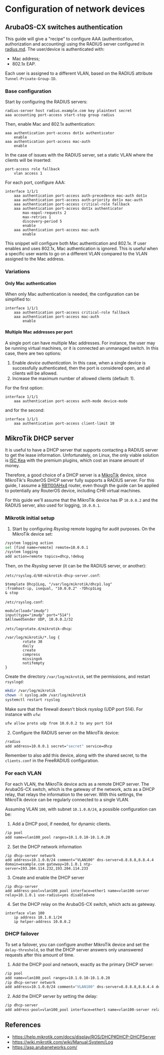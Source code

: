 # Configuration of network devices

## ArubaOS-CX switches authentication
This guide will give a "recipe" to configure AAA (authentication, authorization and accounting)
using the RADIUS server configured in [radius.md](radius.md). The user/device is authenticated with:

- Mac address;
- 802.1x EAP.

Each user is assigned to a different VLAN, based on the RADIUS attribute `Tunnel-Private-Group-ID`.

### Base configuration
Start by configuring the RADIUS servers:

```
radius-server host radius.example.com key plaintext secret
aaa accounting port-access start-stop group radius
```

Then, enable Mac and 802.1x authentication:

```
aaa authentication port-access dot1x authenticator             
    enable                                                     
aaa authentication port-access mac-auth                        
    enable                                                     
```

In the case of issues with the RADIUS server, set a static VLAN where the clients will be inserted:

```
port-access role fallback                                      
    vlan access 1                                            
```

For each port, configure AAA:

```
interface 1/1/1
    aaa authentication port-access auth-precedence mac-auth dot1x
    aaa authentication port-access auth-priority dot1x mac-auth
    aaa authentication port-access critical-role fallback
    aaa authentication port-access dot1x authenticator
        max-eapol-requests 2
        max-retries 1
        discovery-period 5
        enable
    aaa authentication port-access mac-auth
        enable
```

This snippet will configure both Mac authentication and 802.1x. If user enables and uses 802.1x, Mac authentication is ignored. This
is useful when a specific user wants to go on a different VLAN compared to the VLAN assigned to the Mac address.

### Variations

#### Only Mac authentication

When only Mac authentication is needed, the configuration can be simplified to:

```
interface 1/1/1
    aaa authentication port-access critical-role fallback
    aaa authentication port-access mac-auth
        enable
```

#### Multiple Mac addresses per port

A single port can have multiple Mac addresses. For instance, the user may be running virtual machines, or it is connected an unmanaged switch.
In this case, there are two options:

1. Enable *device authentication*. In this case, when a single device is successfully authenticated, then the port is considered open, and 
   all clients will be allowed.
2. Increase the maximum number of allowed clients (default: 1).

For the first option:

```
interface 1/1/1
    aaa authentication port-access auth-mode device-mode
```

and for the second:

```
interface 1/1/1
    aaa authentication port-access client-limit 10
```

## MikroTik DHCP server
It is useful to have a DHCP server that supports contacting a RADIUS server to get the lease information.
Unfortunately, on Linux, the only viable solution is [ISC Kea](https://www.isc.org/kea/) with the premium plugins, which cost
an insane amount of money.

Therefore, a good choice of a DHCP server is a [MikroTik](https://mikrotik.com/) device, since MikroTik's RouterOS DHCP server
fully supports a RADIUS server. For this guide, I assume a [RB1100AHx4](https://mikrotik.com/product/rb1100ahx4) router, even though
the guide can be applied to potentially any RouterOS device, including CHR virtual machines.

For this guide we'll assume that the MikroTik device has IP `10.0.0.2` and the RADIUS server, also used for logging, `10.0.0.1`.

### Mikrotik initial setup
1. Start by configuring *Rsyslog* remote logging for audit purposes. On the MikroTik device set:

```bash
/system logging action
set [find name=remote] remote=10.0.0.1
/system logging
add action=remote topics=dhcp,!debug
```

Then, on the *Rsyslog* server (it can be the RADIUS server, or another):

`/etc/rsyslog.d/60-mikrotik-dhcp-server.conf`:
```
$template Dhcp1Log, "/var/log/mikrotik/dhcp1.log"
:fromhost-ip, isequal, "10.0.0.2" -?Dhcp1Log
& stop
```

`/etc/rsyslog.conf`:
```
module(load="imudp")
input(type="imudp" port="514")
$AllowedSender UDP, 10.0.0.2/32
```

`/etc/logrotate.d/mikrotik-dhcp`:
```
/var/log/mikrotik/*.log {
        rotate 30
        daily
        create
        compress
        missingok
        notifempty
}
```

Create the directory `/var/log/mikrotik`, set the permissions, and restart `rsyslogd`:
```bash
mkdir /var/log/mikrotik
chown -R syslog.adm /var/log/mikrotik
systemctl restart rsyslog
```

Make sure that the firewall doesn't block *rsyslog* (UDP port 514). For instance with `ufw`:
```bash
ufw allow proto udp from 10.0.0.2 to any port 514
```

2. Configure the RADIUS server on the MikroTik device:
```bash
/radius
add address=10.0.0.1 secret="secret" service=dhcp
```
Remember to also add this device, along with the shared secret, to the `clients.conf` in the FreeRADIUS configuration.

### For each VLAN

For each VLAN, the MikroTik device acts as a remote DHCP server. The ArubaOS-CX switch, which is the gateway of the network,
acts as a DHCP relay, that relays the information to the server. With this settings, the MikroTik device can be regularly connected to a single VLAN.

Assuming VLAN `100`, with subnet `10.1.0.0/24`, a possible configuration can be:

1. Add a DHCP pool, if needed, for dynamic clients.
```bash
/ip pool
add name=vlan100_pool ranges=10.1.0.10-10.1.0.20
```

2. Set the DHCP network information
```
/ip dhcp-server network
add address=10.1.0.0/24 comment="VLAN100" dns-server=8.8.8.8,8.8.4.4 domain=example.com gateway=10.1.0.1 ntp-server=193.204.114.232,193.204.114.233
```

3. Create and enable the DHCP server
```
/ip dhcp-server
add address-pool=vlan100_pool interface=ether1 name=vlan100-server relay=10.1.0.1 use-radius=yes disabled=no
```

4. Set the DHCP relay on the ArubaOS-CX switch, which acts as gateway.
```
interface vlan 100
    ip address 10.1.0.1/24
    ip helper-address 10.0.0.2
```

### DHCP failover

To set a failover, you can configure another MikroTik device and set the ``delay-threshold``, so that the DHCP server answers only
unanswered requests after this amount of time.

1. Add the DHCP pool and network, exactly as the primary DHCP server:
```bash
/ip pool
add name=vlan100_pool ranges=10.1.0.10-10.1.0.20
/ip dhcp-server network
add address=10.1.0.0/24 comment="VLAN100" dns-server=8.8.8.8,8.8.4.4 domain=example.com gateway=10.1.0.1 ntp-server=193.204.114.232,193.204.114.233
```

2. Add the DHCP server by setting the delay:
```bash
/ip dhcp-server
add address-pool=vlan100_pool interface=ether1 name=vlan100-server relay=10.1.0.1 use-radius=yes disabled=no authoritative=after-10sec-delay delay-threshold=5s
```

## References
- https://help.mikrotik.com/docs/display/ROS/DHCP#DHCP-DHCPServer
- https://wiki.mikrotik.com/wiki/Manual:System/Log
- https://asp.arubanetworks.com/